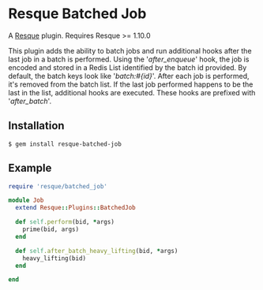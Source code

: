 # Resque Batched Job

A [Resque](http://github.com/defunkt/resque) plugin. Requires Resque >= 1.10.0

This plugin adds the ability to batch jobs and run additional hooks after the 
last job in a batch is performed.  Using the '*after_enqueue*' hook, the job
is encoded and stored in a Redis List identified by the batch id provided.  By default, 
the batch keys look like '*batch:#{id}*'.  After each job is performed, it's removed
from the batch list.  If the last job performed happens to be the last in the list, 
additional hooks are executed.  These hooks are prefixed with '*after_batch*'.

## Installation

    $ gem install resque-batched-job

## Example

```ruby
require 'resque/batched_job'

module Job
  extend Resque::Plugins::BatchedJob

  def self.perform(bid, *args)
    prime(bid, args)
  end

  def self.after_batch_heavy_lifting(bid, *args)
    heavy_lifting(bid)
  end

end
```
